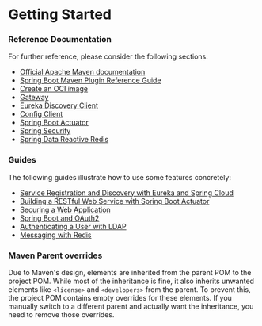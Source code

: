 # Getting Started

### Reference Documentation
For further reference, please consider the following sections:

* [Official Apache Maven documentation](https://maven.apache.org/guides/index.html)
* [Spring Boot Maven Plugin Reference Guide](https://docs.spring.io/spring-boot/3.5.0/maven-plugin)
* [Create an OCI image](https://docs.spring.io/spring-boot/3.5.0/maven-plugin/build-image.html)
* [Gateway](https://docs.spring.io/spring-cloud-gateway/reference/spring-cloud-gateway-server-mvc.html)
* [Eureka Discovery Client](https://docs.spring.io/spring-cloud-netflix/reference/spring-cloud-netflix.html#_service_discovery_eureka_clients)
* [Config Client](https://docs.spring.io/spring-cloud-config/reference/client.html)
* [Spring Boot Actuator](https://docs.spring.io/spring-boot/3.5.0/reference/actuator/index.html)
* [Spring Security](https://docs.spring.io/spring-boot/3.5.0/reference/web/spring-security.html)
* [Spring Data Reactive Redis](https://docs.spring.io/spring-boot/3.5.0/reference/data/nosql.html#data.nosql.redis)

### Guides
The following guides illustrate how to use some features concretely:

* [Service Registration and Discovery with Eureka and Spring Cloud](https://spring.io/guides/gs/service-registration-and-discovery/)
* [Building a RESTful Web Service with Spring Boot Actuator](https://spring.io/guides/gs/actuator-service/)
* [Securing a Web Application](https://spring.io/guides/gs/securing-web/)
* [Spring Boot and OAuth2](https://spring.io/guides/tutorials/spring-boot-oauth2/)
* [Authenticating a User with LDAP](https://spring.io/guides/gs/authenticating-ldap/)
* [Messaging with Redis](https://spring.io/guides/gs/messaging-redis/)

### Maven Parent overrides

Due to Maven's design, elements are inherited from the parent POM to the project POM.
While most of the inheritance is fine, it also inherits unwanted elements like `<license>` and `<developers>` from the parent.
To prevent this, the project POM contains empty overrides for these elements.
If you manually switch to a different parent and actually want the inheritance, you need to remove those overrides.

